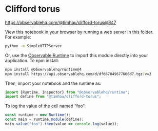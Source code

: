 # Clifford torus

https://observablehq.com/@timhau/clifford-torus@847

View this notebook in your browser by running a web server in this folder. For
example:

~~~sh
python -m SimpleHTTPServer
~~~

Or, use the [Observable Runtime](https://github.com/observablehq/runtime) to
import this module directly into your application. To npm install:

~~~sh
npm install @observablehq/runtime@4
npm install https://api.observablehq.com/d/df667049677666d7.tgz?v=3
~~~

Then, import your notebook and the runtime as:

~~~js
import {Runtime, Inspector} from "@observablehq/runtime";
import define from "@timhau/clifford-torus";
~~~

To log the value of the cell named “foo”:

~~~js
const runtime = new Runtime();
const main = runtime.module(define);
main.value("foo").then(value => console.log(value));
~~~
